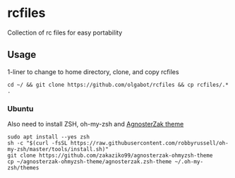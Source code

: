 rcfiles
=======

Collection of rc files for easy portability


## Usage

1-liner to change to home directory, clone, and copy rcfiles

```
cd ~/ && git clone https://github.com/olgabot/rcfiles && cp rcfiles/.* .
```

### Ubuntu
Also need to install ZSH, oh-my-zsh and [AgnosterZak theme](https://github.com/zakaziko99/agnosterzak-ohmyzsh-theme)

```
sudo apt install --yes zsh
sh -c "$(curl -fsSL https://raw.githubusercontent.com/robbyrussell/oh-my-zsh/master/tools/install.sh)"
git clone https://github.com/zakaziko99/agnosterzak-ohmyzsh-theme
cp ~/agnosterzak-ohmyzsh-theme/agnosterzak.zsh-theme ~/.oh-my-zsh/themes
```

